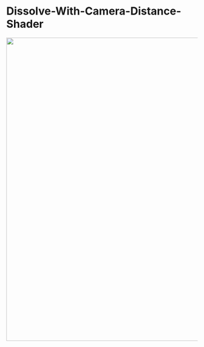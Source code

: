 # Dissolve-With-Camera-Distance-Shader
<img src="https://github.com/Bdiebeak/Dissolve-With-Camera-Distance-Shader/blob/master/Distance%20dissolve%20effect%20in%20Unity.gif" width="1453" height="800" />
